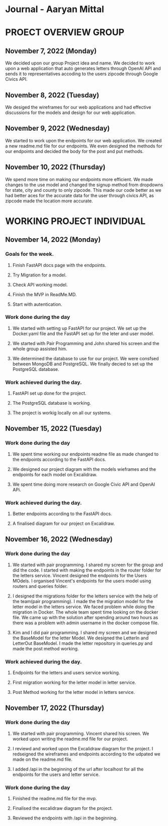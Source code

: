 # Journal - Aaryan Mittal

# PROECT OVERVIEW GROUP

## November 7, 2022 (Monday)

We decided upon our group Project idea and name. We decided to work upon a web application that auto generates letters through OpenAI API and sends it to representatives accoding to the users zipcode through Google Civics API.

## November 8, 2022 (Tuesday)

We desiged the wireframes for our web applications and had effective discussions for the models and design for our web application.

## November 9, 2022 (Wednesday)

We started to work upon the endpoints for our web application. We created a new readme.md file for our endpoints. We even designed the methods for our endpoints and decided the body for the post and put methods.

## November 10, 2022 (Thursday)

We spend more time on making our endpoints more efficient. We made changes to the use model and changed the signup method from dropdowns for state, city and county to only zipcode. This made our code better as we had better aces for the accurate data for the user through civics API, as zipcode made the location more accurate.

# WORKING PROJECT INDIVIDUAL

## November 14, 2022 (Monday)

### Goals for the week.

1. Finish FastAPI docs page with the endpoints.

2. Try Migration for a model.

3. Check API working model.

4. Finish the MVP in ReadMe.MD.

5. Start with autentication.

### Work done during the day

1. We started with setting up FastAPI for our project. We set up the Docker.yaml file and the FastAPI set up for the leter and user model.

2. We started with Pair Programming and John shared his screen and the whole group assisted him.

3. We determined the database to use for our project. We were consfsed between MongoDB and PostgreSQL. We finally decied to set up the PostgreSQL database.

### Work achieved during the day.

1. FastAPI set up done for the project.

2. The PostgreSQL database is working.

3. The project is workig locally on all our systems.

## November 15, 2022 (Tuesday)

### Work done during the day

1. We spent time working our endpoints readme file as made changed to the endpoints according to the FastAPI docs.

2. We designed our project diagram with the models wieframes and the endpoints for each model on Excalidraw.

3. We spent time doing more research on Google Civic API and OpenAI APi.

### Work achieved during the day.

1. Better endpoints according to the FastAPI docs.

2. A finalised diagram for our project on Excalidraw.

## November 16, 2022 (Wednesday)

### Work done during the day

1. We started with pair programming. I shared my screen for the group and did the code. I started with making the endpoints in the router folder for the letters service. Vincent designed the endpoints for the Users MOdels. I organised Vincent's endpoints for the users model using routers and queries folder.

2. I designed the migrations folder for the letters service with the help of the team(pair programming). I made the the migration model for the letter model in the letters service. We faced problem while doing the migration in Docker. The whole team spent time looking on the docker file. We came up with the solution after spending around two hours as there was a problem with admin username in the docker compose file.

3. Kim and I did pair programming. I shared my screen and we designed the BaseModel for the letter Model. We designed the LetterIn and LetterOut BaseModel. I made the letter repository in queries.py and made the post method working.

### Work achieved during the day.

1. Endpoints for the letters and users service working.

2. First migration working for the letter model in letter service.

3. Post Method working for the letter model in letters service.

## November 17, 2022 (Thursday)

### Work done during the day

1. We started with pair programming. Vincent shared his screen. We worked upon writing the readme.md file for our project.

2. I reviewd and worked upon the Excalidraw diagram for the project. I redseigned the wireframes and endpoints according to the udpated we made on the readme.md file.

3. I added /api in the beginning of the url after localhost for all the endpoints for the users and letter service.

### Work done during the day

1. Finished the readme.md file for the mvp.

2. Finalised the excalidraw diagram for the project.

3. Reviewed the endpoints with /api in the beginning.
